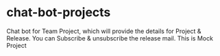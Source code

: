 # chat-bot-projects
Chat bot for Team Project, which will provide the details for Project &amp; Release. You can Subscribe  &amp; unsubscribe the release mail. This is Mock Project 
